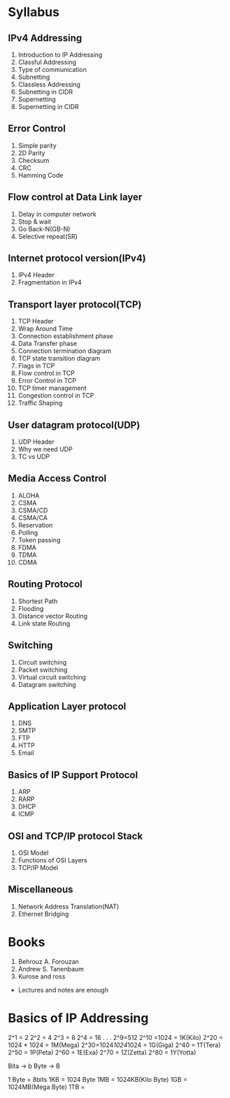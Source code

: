 # Syllabus
## IPv4 Addressing
1. Introduction to IP Addressing
2. Classful Addressing
3. Type of communication
4. Subnetting
5. Classless Addressing
6. Subnetting in CIDR
7. Supernetting
8. Supernetting in CIDR

## Error Control
1. Simple parity
2. 2D Parity
3. Checksum
4. CRC
5. Hamming Code

## Flow control at Data Link layer
1. Delay in computer network
2. Stop & wait
3. Go Back-N(GB-N)
4. Selective repeat(SR)

## Internet protocol version(IPv4)
1. IPv4 Header
2. Fragmentation in IPv4

## Transport layer protocol(TCP)
1. TCP Header
2. Wrap Around Time
3. Connection establishment phase
4. Data Transfer phase
5. Connection termination diagram
6. TCP state transition diagram
7. Flags in TCP
8. Flow control in TCP
9. Error Control in TCP
10. TCP timer management
11. Congestion control in TCP
12. Traffic Shaping

## User datagram protocol(UDP)
1. UDP Header
2. Why we need UDP
3. TC vs UDP

## Media Access Control
1. ALOHA
2. CSMA
3. CSMA/CD
4. CSMA/CA
5. Reservation
6. Polling
7. Token passing
8. FDMA
9. TDMA
10. CDMA

## Routing Protocol
1. Shortest Path
2. Flooding
3. Distance vector Routing
4. Link state Routing

## Switching
1. Circuit switching
2. Packet switching
3. Virtual circuit switching
4. Datagram switching

## Application Layer protocol
1. DNS
2. SMTP
3. FTP
4. HTTP
5. Email

## Basics of IP Support Protocol
1. ARP
2. RARP
3. DHCP
4. ICMP

## OSI and TCP/IP protocol Stack
1. OSI Model
2. Functions of OSI Layers
3. TCP/IP Model

## Miscellaneous
1. Network Address Translation(NAT)
2. Ethernet Bridging

# Books
1. Behrouz A. Forouzan
2. Andrew S. Tanenbaum
3. Kurose and ross

* Lectures and notes are enough

# Basics of IP Addressing
2^1 = 2
2^2 = 4
2^3 = 8
2^4 = 16
.
.
.
2^9=512
2^10 =1024 = 1K(Kilo)
2^20 = 1024 * 1024 = 1M(Mega)
2^30=1024*1024*1024 = 1G(Giga)
2^40 = 1T(Tera)
2^50 = 1P(Peta)
2^60 = 1E(Exa)
2^70 = 1Z(Zetta)
2^80 = 1Y(Yotta)

Bita -> b
Byte -> B

1 Byte = 8bits
1KB = 1024 Byte
1MB = 1024KB(Kilo Byte)
1GB = 1024MB(Mega Byte)
1TB = 